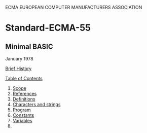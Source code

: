 ECMA
EUROPEAN COMPUTER MANUFACTURERS ASSOCIATION

# Standard-ECMA-55
## Minimal BASIC

January 1978

[Brief History](brief_history.md)

[Table of Contents](table_of_contents.md)

  1. [Scope](1_scope.md)
  2. [References](2_references.md)
  3. [Definitions](3_definitions.md)
  4. [Characters and strings](4_chracters_and_strings.md)
  5. [Program](5_program.md)
  6. [Constants](6_constants.md)
  7. [Variables](7_variables.md)
  8. 
